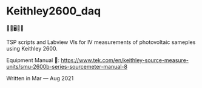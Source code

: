 # Keithley2600_daq

🥼🔬🖥️👩‍💻

TSP scripts and Labview VIs for IV measurements of photovoltaic sameples using Keithley 2600.

Equipment Manual 📖: https://www.tek.com/en/keithley-source-measure-units/smu-2600b-series-sourcemeter-manual-8

Written in Mar — Aug 2021
